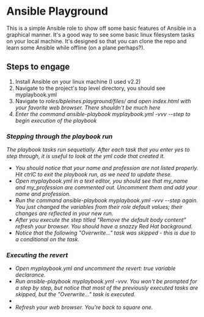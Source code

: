 <head>
<h1>Ansible Playground</h1>
</head>
<body>
This is a simple Ansible role to show off some basic features of Ansible in a graphical manner. It's a good way to see some basic linux filesystem tasks on your local machine. It's designed so that you can clone the repo and learn some Ansible while offline (on a plane perhaps?).
<br>
<h2>Steps to engage</h2>
<ol>
<li>Install Ansible on your linux machine (I used v2.2)</li>
<li>Navigate to the project's top level directory, you should see myplaybook.yml</li>
<li>Navigate to <i>roles/bpleines.playground/files/<i> and open index.html with your favorite web browser. There shouldn't be much here</li>
<li>Enter the command <i>ansible-playbook myplaybook.yml -vvv --step</i> to begin execution of the playbook</li>
</ol>
<h3>Stepping through the playbook run</h3>
The playbook tasks run sequetially. After each task that you enter yes to step through, it is useful to look at the yml code that created it.
<ul>
<li> You should notice that your name and profession are not listed properly. Hit ctrlC to exit the playbook run, as we need to update these. </li>
<li>Open myplaybook.yml in a text editor, you should see that my_name and my_profession are commented out. Uncomment them and add your name and profession. </li>
<li> Run the command <i>ansible-playbook myplaybook.yml -vvv --step again</i>. You just changed the variables from their role default values; their changes are reflected in your new run.</li>
<li> After you execute the step titled "Remove the default body content" refresh your browser. You should have a snazzy Red Hat background. </li>
<li> Notice that the following "Overwrite..." task was skipped - this is due to a conditional on the task.
</ul>
<h3> Executing the revert </h3> 
<ul>
<li>Open myplaybook.yml and uncomment the revert: true variable declarance. </li>
<li>Run <i>ansible-playbook myplaybook.yml -vvv</i>. You won't be prompted for a step by step, but notice that most of the previously executed tasks are skipped, but the "Overwrite..." task is executed. <li>
<li> Refresh your web browser. You're back to square one.
</body>


